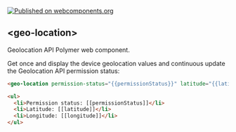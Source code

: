 [![Published on webcomponents.org](https://img.shields.io/badge/webcomponents.org-published-blue.svg)](https://www.webcomponents.org/element/ebidel/geo-location)

## \<geo-location\>

Geolocation API Polymer web component.

Get once and display the device geolocation values and continuous update the Geolocation API permission status:
<!---
```
<custom-element-demo>
  <template>
    <script src="../webcomponentsjs/webcomponents-lite.js"></script>
    <link rel="import" href="geo-location.html">
    <div>
      <dom-bind>
        <template is="dom-bind">
          <next-code-block></next-code-block>
        </template>
      </dom-bind>
    </div>
  </template>
</custom-element-demo>
```
-->
```html
<geo-location permission-status="{{permissionStatus}}" latitude="{{latitude}}" longitude="{{longitude}}"></geo-location>

<ul>
  <li>Permission status: [[permissionStatus]]</li>
  <li>Latitude: [[latitude]]</li>
  <li>Longitude: [[longitude]]</li>
</ul>
```
